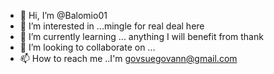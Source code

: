 - 👋 Hi, I’m @Balomio01
- 👀 I’m interested in ...mingle for real deal here 
- 🌱 I’m currently learning ... anything I will benefit from thank 
- 💞️ I’m looking to collaborate on ...
- 📫 How to reach me ..I'm govsuegovann@gmail.com


<!---
Balomio01/Balomio01 is a ✨ special ✨ repository because its `README.md` (this file) appears on your GitHub profile.
You can click the Preview link to take a look at your changes.
--->
